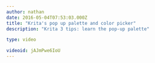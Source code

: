 ```yaml
---
author: nathan
date: 2016-05-04T07:53:03.000Z
title: "Krita's pop up palette and color picker"
description: "Krita 3 tips: learn the pop-up palette"

type: video

videoid: jAJmPwe6IoU
---
```


